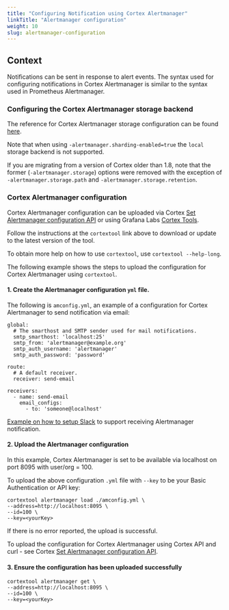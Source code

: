 ```yaml
---
title: "Configuring Notification using Cortex Alertmanager"
linkTitle: "Alertmanager configuration"
weight: 10
slug: alertmanager-configuration
---
```


## Context

Notifications can be sent in response to alert events. The syntax used for configuring notifications in Cortex Alertmanager is similar to the syntax used in Prometheus Alertmanager.

### Configuring the Cortex Alertmanager storage backend

The reference for Cortex Alertmanager storage configuration can be found [here](../configuration/config-file-reference.md#alertmanager_storage_config).

Note that when using `-alertmanager.sharding-enabled=true` the `local` storage backend is not supported.

If you are migrating from a version of Cortex older than 1.8, note that the former (`-alertmanager.storage`) options were removed with the exception of `-alertmanager.storage.path` and `-alertmanager.storage.retention`.

### Cortex Alertmanager configuration

Cortex Alertmanager configuration can be uploaded via Cortex [Set Alertmanager configuration API](../api/_index.md#set-alertmanager-configuration) or using Grafana Labs [Cortex Tools](https://github.com/grafana/cortex-tools).

Follow the instructions at the `cortextool` link above to download or update to the latest version of the tool.

To obtain more help on how to use `cortextool`, use `cortextool --help-long`.

The following example shows the steps to upload the configuration for Cortex Alertmanager using `cortextool`.

#### 1. Create the Alertmanager configuration `yml` file.

The following is `amconfig.yml`, an example of a configuration for Cortex Alertmanager to send notification via email:

```
global:
  # The smarthost and SMTP sender used for mail notifications.
  smtp_smarthost: 'localhost:25'
  smtp_from: 'alertmanager@example.org'
  smtp_auth_username: 'alertmanager'
  smtp_auth_password: 'password'

route:
  # A default receiver.
  receiver: send-email

receivers:
  - name: send-email
    email_configs:
      - to: 'someone@localhost'
```

[Example on how to setup Slack](https://grafana.com/blog/2020/02/25/step-by-step-guide-to-setting-up-prometheus-alertmanager-with-slack-pagerduty-and-gmail/#:~:text=To%20set%20up%20alerting%20in,to%20receive%20notifications%20from%20Alertmanager.) to support receiving Alertmanager notification.

#### 2. Upload the Alertmanager configuration

In this example, Cortex Alertmanager is set to be available via localhost on port 8095 with user/org = 100.

To upload the above configuration `.yml` file with `--key` to be your Basic Authentication or API key:

```
cortextool alertmanager load ./amconfig.yml \
--address=http://localhost:8095 \
--id=100 \
--key=<yourKey>
```

If there is no error reported, the upload is successful.

To upload the configuration for Cortex Alertmanager using Cortex API and curl - see Cortex [Set Alertmanager configuration API](https://cortexmetrics.io/docs/api/#set-alertmanager-configuration).

#### 3. Ensure the configuration has been uploaded successfully

```
cortextool alertmanager get \
--address=http://localhost:8095 \
--id=100 \
--key=<yourKey>
```
